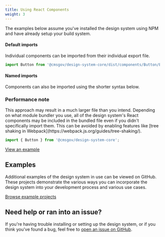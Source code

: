 ```yaml
---
title: Using React Components
weight: 3
---
```


The examples below assume you've installed the design system using NPM and have already setup your build system.

<h4 class="ds-h4 ds-u-font-size--base">Default imports</h4>

Individual components can be imported from their individual export file.

```jsx
import Button from '@cmsgov/design-system-core/dist/components/Button/Button';
```

<h4 class="ds-h4 ds-u-font-size--base">Named imports</h4>

Components can also be imported using the shorter syntax below.

<div class="ds-c-alert ds-c-alert--warn ds-u-margin-bottom--2 ds-u-font-size--small">
  <div class="ds-c-alert__body">
    <h3 class="ds-c-alert__heading ds-u-font-size--base">Performance note</h3>
    <p class="ds-c-alert__text">
      This approach may result in a much larger file than you intend. Depending on what module bundler you use, all of the design system's React components may be included in the bundled file even if you didn't specifically import them. This can be avoided by enabling features like [tree shaking in Webpack](https://webpack.js.org/guides/tree-shaking/).
    </p>
  </div>
</div>

```jsx
import { Button } from '@cmsgov/design-system-core';
```

[View an example](https://github.com/CMSgov/design-system/blob/master/examples/react-app/src/scripts/index.js)

<h2 id="examples" class="ds-h2 ds-u-color--primary-darker">Examples</h2>

Additional examples of the design system in use can be viewed on GitHub. These projects demonstrate the various ways you can incorporate the design system into your development process and various use cases.

<a href="https://github.com/CMSgov/design-system/tree/master/examples/" class="ds-c-button">Browse example projects</a>

<h2 id="need-help" class="ds-h2 ds-u-color--primary-darker">Need help or ran into an issue?</h2>

If you're having trouble installing or setting up the design system, or if you think you've found a bug, feel free to [open an issue on GitHub](https://github.com/CMSgov/design-system/issues).
